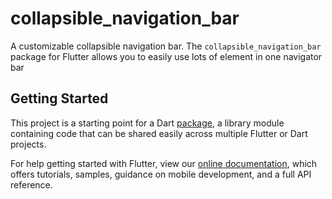 # collapsible_navigation_bar

A customizable collapsible navigation bar.
The `collapsible_navigation_bar` package for Flutter allows you to easily use lots of element in one navigator bar
## Getting Started

This project is a starting point for a Dart
[package](https://flutter.dev/developing-packages/),
a library module containing code that can be shared easily across
multiple Flutter or Dart projects.

For help getting started with Flutter, view our 
[online documentation](https://flutter.dev/docs), which offers tutorials, 
samples, guidance on mobile development, and a full API reference.
